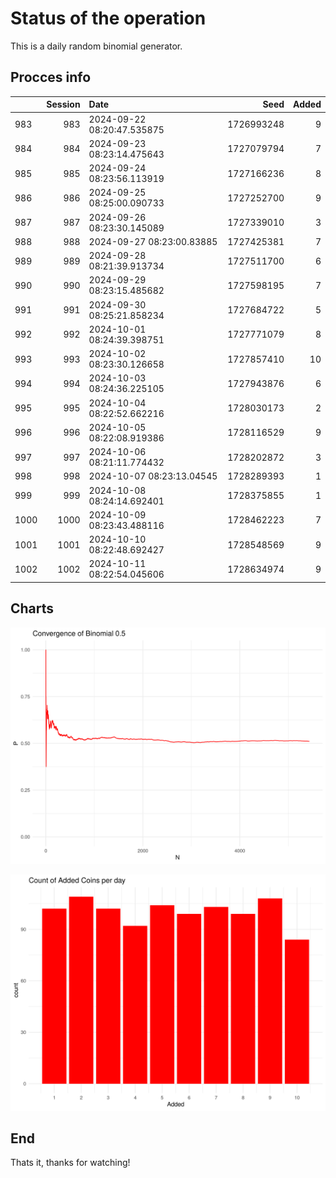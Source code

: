 # Status of the operation
  
  This is a daily random binomial generator.
  
## Procces info

|     | Session|Date                       |       Seed| Added|
|:----|-------:|:--------------------------|----------:|-----:|
|983  |     983|2024-09-22 08:20:47.535875 | 1726993248|     9|
|984  |     984|2024-09-23 08:23:14.475643 | 1727079794|     7|
|985  |     985|2024-09-24 08:23:56.113919 | 1727166236|     8|
|986  |     986|2024-09-25 08:25:00.090733 | 1727252700|     9|
|987  |     987|2024-09-26 08:23:30.145089 | 1727339010|     3|
|988  |     988|2024-09-27 08:23:00.83885  | 1727425381|     7|
|989  |     989|2024-09-28 08:21:39.913734 | 1727511700|     6|
|990  |     990|2024-09-29 08:23:15.485682 | 1727598195|     7|
|991  |     991|2024-09-30 08:25:21.858234 | 1727684722|     5|
|992  |     992|2024-10-01 08:24:39.398751 | 1727771079|     8|
|993  |     993|2024-10-02 08:23:30.126658 | 1727857410|    10|
|994  |     994|2024-10-03 08:24:36.225105 | 1727943876|     6|
|995  |     995|2024-10-04 08:22:52.662216 | 1728030173|     2|
|996  |     996|2024-10-05 08:22:08.919386 | 1728116529|     9|
|997  |     997|2024-10-06 08:21:11.774432 | 1728202872|     3|
|998  |     998|2024-10-07 08:23:13.04545  | 1728289393|     1|
|999  |     999|2024-10-08 08:24:14.692401 | 1728375855|     1|
|1000 |    1000|2024-10-09 08:23:43.488116 | 1728462223|     7|
|1001 |    1001|2024-10-10 08:22:48.692427 | 1728548569|     9|
|1002 |    1002|2024-10-11 08:22:54.045606 | 1728634974|     9|

## Charts 

![](charts/plot1.png)

![](charts/plot2.png)

## End

Thats it, thanks for watching!
